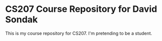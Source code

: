 # CS207 Course Repository for David Sondak

This is my course repository for CS207.  I'm pretending to 
be a student.
